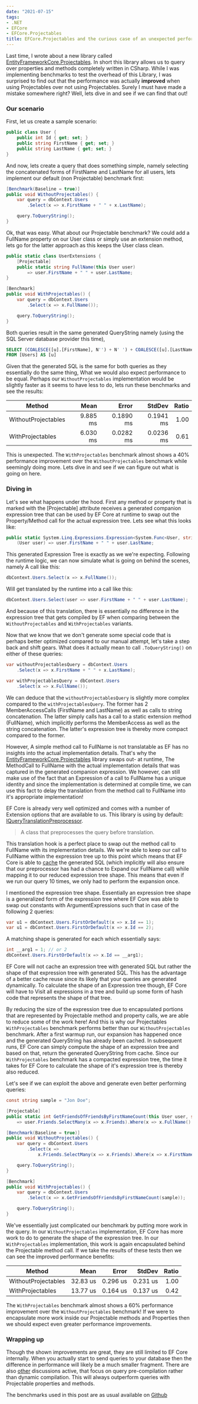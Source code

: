```yaml
---
date: "2021-07-15"
tags:
- .NET
- EFCore
- EFCore.Projectables
title: EFCore.Projectables and the curious case of an unexpected performance boost
---
```


Last time, I wrote about a new library called [EntityFrameworkCore.Projectables](https://github.com/koenbeuk/EntityFrameworkCore.Projectables). In short this library allows us to query over properties and methods completely written in CSharp. While I was implementing benchmarks to test the overhead of this Library, I was surprised to find out that the performance was actually __improved__ when using Projectables over not using Projectables. Surely I must have made a mistake somewhere right? Well, lets dive in and see if we can find that out!

### Our scenario

First, let us create a sample scenario:

```csharp
public class User {
    public int Id { get; set; }
    public string FirstName { get; set; }
    public string LastName { get; set; }
}
```

And now, lets create a query that does something simple, namely selecting the concatenated forms of FirstName and LastName for all users, lets implement our default (non Projectable) benchmark first:

```csharp
[Benchmark(Baseline = true)]
public void WithoutProjectables() {
    var query = dbContext.Users
        .Select(x => x.FirstName + " " + x.LastName);

    query.ToQueryString();
}
```

Ok, that was easy. What about our Projectable benchmark? We could add a FullName property on our User class or simply use an extension method, lets go for the latter approach as this keeps the User class clean.

```csharp
public static class UserExtensions {
    [Projectable]
    public static string FullName(this User user)
        => user.FirstName + " " + user.LastName;
}

[Benchmark]
public void WithProjectables() {
    var query = dbContext.Users
        .Select(x => x.FullName());

    query.ToQueryString();
}
```

Both queries result in the same generated QueryString namely (using the SQL Server database provider this time),

```sql
SELECT (COALESCE([u].[FirstName], N'') + N' ') + COALESCE([u].[LastName], N'')
FROM [Users] AS [u]
```

Given that the generated SQL is the same for both queries as they essentially do the same thing, What we would also expect performance to be equal. Perhaps our `WithoutProjectables` implementation would be slightly faster as it seems to have less to do, lets run these benchmarks and see the results:

|              Method |     Mean |     Error |    StdDev | Ratio |
|-------------------- |---------:|----------:|----------:|------:|
| WithoutProjectables | 9.885 ms | 0.1890 ms | 0.1941 ms |  1.00 |
|    WithProjectables | 6.030 ms | 0.0282 ms | 0.0236 ms |  0.61 |

This is unexpected. The `WithProjectables` benchmark almost shows a 40% performance improvement over the `WithoutProjectables` benchmark while seemingly doing more. Lets dive in and see if we can figure out what is going on here.

### Diving in

Let's see what happens under the hood. First any method or property that is marked with the [Projectable] attribute receives a generated companion expression tree that can be used by EF Core at runtime to swap out the Property/Method call for the actual expression tree. Lets see what this looks like:

```csharp
public static System.Linq.Expressions.Expression<System.Func<User, string>> Expression => 
    (User user) => user.FirstName + " " + user.LastName;
```

This generated Expression Tree is exactly as we we're expecting. Following the runtime logic, we can now simulate what is going on behind the scenes, namely A call like this:

```csharp
dbContext.Users.Select(x => x.FullName());
```

Will get translated by the runtime into a call like this:

```csharp
dbContext.Users.Select(user => user.FirstName + " " + user.LastName);
```

And because of this translation, there is essentially no difference in the expression tree that gets compiled by EF when comparing between the `WithoutProjectables` and `WithProjectables` variants.

Now that we know that we don't generate some special code that is perhaps better optimized compared to our manual attempt, let's take a step back and shift gears. What does it actually mean to call `.ToQueryString()` on either of these queries:

```csharp
var withoutProjectablesQuery = dbContext.Users
    .Select(x => x.FirstName + " " + x.LastName);

var withProjectablesQuery = dbContext.Users
    .Select(x => x.FullName());
```

We can deduce that the `withoutProjectablesQuery` is slightly more complex compared to the `withProjectablesQuery`. The former has 2 MemberAccessCalls (FirstName and LastName) as well as calls to string concatenation. The latter simply calls has a call to a static extension method (FullName), which implicitly performs the MemberAccess as well as the string concatenation. The latter's expression tree is thereby more compact compared to the former.

However, A simple method call to FullName is not translatable as EF has no insights into the actual implementation details. That's why the [EntityFrameworkCore.Projectables](https://github.com/koenbeuk/EntityFrameworkCore.Projectables) library swaps out- at runtime, The MethodCall to FullName with the actual implementation details that was captured in the generated companion expression. We however, can still make use of the fact that an Expression of a call to FullName has a unique identity and since the implementation is determined at compile time, we can use this fact to delay the translation from the method call  to FullName into it's appropriate implementation!

EF Core is already very well optimized and comes with a number of Extension options that are available to us. This library is using by default: [IQueryTranslationPreprocessor](https://docs.microsoft.com/en-us/dotnet/api/microsoft.entityframeworkcore.query.querytranslationpreprocessor).

> A class that preprocesses the query before translation.

This translation hook is a perfect place to swap out the method call to FullName with its implementation details. We we're able to keep our call to FullName within the expression tree up to this point which means that EF Core is able to [cache](https://docs.microsoft.com/en-us/dotnet/api/microsoft.entityframeworkcore.query.querytranslationpreprocessor?view=efcore-5.0) the generated SQL (which implicitly will also ensure that our preprocessor has had a chance to Expand our FullName call) while mapping it to our reduced expression tree shape. This means that even if we run our query 10 times, we only had to perform the expansion once.

I mentioned the expression tree shape. Essentially an expression tree shape is a generalized form of the expression tree where EF Core was able to swap out constants with ArgumentExpressions such that in case of the following 2 queries:

```csharp
var u1 = dbContext.Users.FirstOrDefault(x => x.Id == 1);
var u1 = dbContext.Users.FirstOrDefault(x => x.Id == 2);
```

A matching shape is generated for each which essentially says:

```csharp
int __arg1 = 1; // or 2
dbContext.Users.FirstOrDefault(x => x.Id == __arg1);
```

EF Core will not cache an expression tree with generated SQL but rather the shape of that expression tree with generated SQL. This has the advantage of a better cache reuse since its likely that your queries are generated dynamically. To calculate the shape of an Expression tree though, EF Core will have to Visit all expressions in a tree and build up some form of hash code that represents the shape of that tree.

By reducing the size of the expression tree due to encapsulated portions that are represented by Projectable method and property calls, we are able to reduce some of the work here! And this is why our Projectables `WithProjectables` benchmark performs better than our `WithoutProjectables` benchmark. After a first warmup run, our expansion has happened once and the generated QueryString has already been cached. In subsequent runs, EF Core can simply compute the shape of an expression tree and based on that, return the generated QueryString from cache. Since our `WithProjectables` benchmark has a compacted expression tree, the time it takes for EF Core to calculate the shape of it's expression tree is thereby also reduced.

Let's see if we can exploit the above and generate even better performing queries:

```csharp
const string sample = "Jon Doe";

[Projectable]
public static int GetFriendsOfFriendsByFirstNameCount(this User user, string fullName)
    => user.Friends.SelectMany(x => x.Friends).Where(x => x.FullName() == fullName).Count();

[Benchmark(Baseline = true)]
public void WithoutProjectables() {
    var query = dbContext.Users
        .Select(x =>
            x.Friends.SelectMany(x => x.Friends).Where(x => x.FirstName + " " + x.LastName == sample).Count());

    query.ToQueryString();
}

[Benchmark]
public void WithProjectables() {
    var query = dbContext.Users
        .Select(x => x.GetFriendsOfFriendsByFirstNameCount(sample));

    query.ToQueryString();
}
```

We've essentially just complicated our benchmark by putting more work in the query. In our `WithoutProjectables` implementation, EF Core has more work to do to generate the shape of the expression tree. In our `WithProjectables` implementation, this work is again encapsulated behind the Projectable method call. If we take the results of these tests then we can see the improved performance benefits:

|              Method |     Mean |    Error |   StdDev | Ratio |
|-------------------- |---------:|---------:|---------:|------:|
| WithoutProjectables | 32.83 us | 0.296 us | 0.231 us |  1.00 |
|    WithProjectables | 13.77 us | 0.164 us | 0.137 us |  0.42 |

The `WithProjectables` benchmark almost shows a 60% performance improvement over the `WithoutProjectables` benchmark! If we were to encapsulate more work inside our Projectable methods and Properties then we should expect even greater performance improvements.

### Wrapping up

Though the shown improvements are great, they are still limited to EF Core internally. When you actually start to send queries to your database then the difference in performance will likely be a much smaller fragment. There are also [other](https://github.com/dotnet/efcore/issues/25009) discussions active, that focus on query pre-compilation rather than dynamic compilation. This will always outperform queries with Projectable properties and methods.

The benchmarks used in this post are as usual available on [Github](https://github.com/koenbeuk/OnTheDrift.Samples.EFCoreProjectablesPerfMagic)
